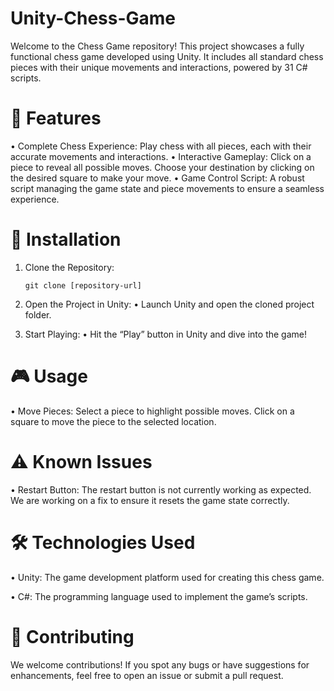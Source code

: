 # Unity-Chess-Game

Welcome to the Chess Game repository! This project showcases a fully functional chess game developed using Unity. It includes all standard chess pieces with their unique movements and interactions, powered by 31 C# scripts.

# 🎯 Features

 • Complete Chess Experience: Play chess with all pieces, each with their accurate movements and interactions.
 • Interactive Gameplay: Click on a piece to reveal all possible moves. Choose your destination by clicking on the desired square to make your move.
 • Game Control Script: A robust script managing the game state and piece movements to ensure a seamless experience.

# 🚀 Installation

 1. Clone the Repository:

        git clone [repository-url]

 2. Open the Project in Unity:
 • Launch Unity and open the cloned project folder.
 3. Start Playing:
 • Hit the “Play” button in Unity and dive into the game!

# 🎮 Usage

 • Move Pieces: Select a piece to highlight possible moves. Click on a square to move the piece to the selected location.

# ⚠️ Known Issues

 • Restart Button: The restart button is not currently working as expected. We are working on a fix to ensure it resets the game state correctly.

# 🛠️ Technologies Used

 • Unity: The game development platform used for creating this chess game.
 
 • C#: The programming language used to implement the game’s scripts.

# 🤝 Contributing

We welcome contributions! If you spot any bugs or have suggestions for enhancements, feel free to open an issue or submit a pull request.
